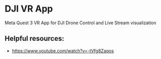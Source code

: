 # DJI VR App

Meta Quest 3 VR App for DJI Drone Control and Live Stream visualization

## Helpful resources:
- https://www.youtube.com/watch?v=-tVfg8Zaqos
